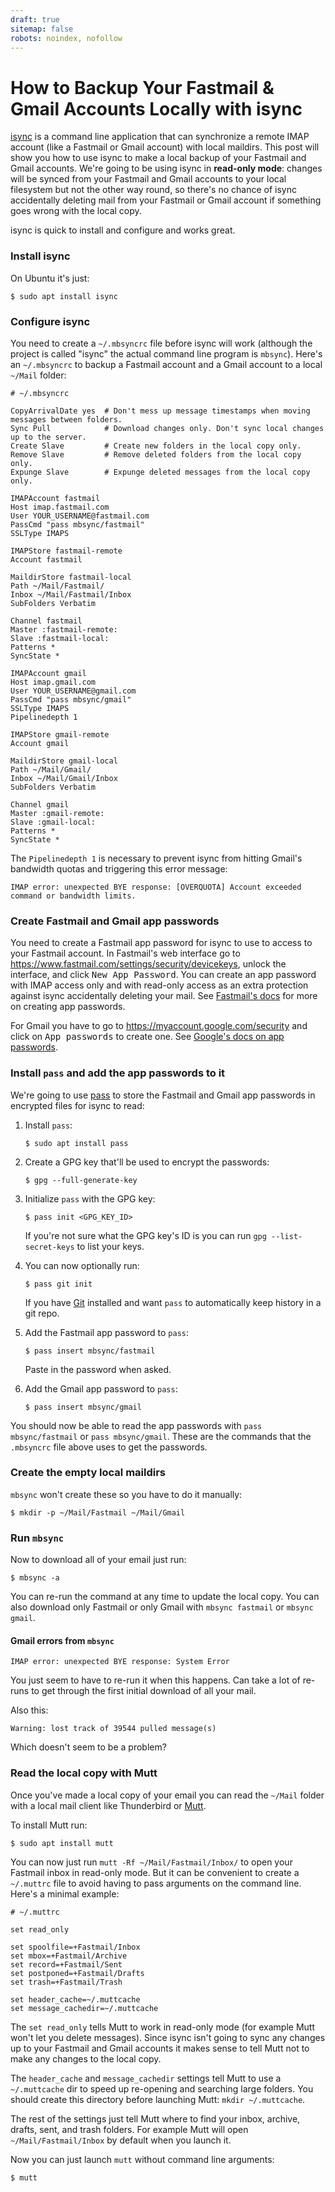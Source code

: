 ```yaml
---
draft: true
sitemap: false
robots: noindex, nofollow
---
```


How to Backup Your Fastmail & Gmail Accounts Locally with isync
===============================================================

[isync](https://isync.sourceforge.io/) is a command line application that can synchronize a remote IMAP account (like a Fastmail or Gmail account) with local
maildirs. This post will show you how to use isync to make a local backup of your Fastmail and Gmail accounts. We're going to be using isync in **read-only mode**:
changes will be synced from your Fastmail and Gmail accounts to your local filesystem but not the other way round, so there's no chance of isync accidentally deleting
mail from your Fastmail or Gmail account if something goes wrong with the local copy.

isync is quick to install and configure and works great.

### Install isync

On Ubuntu it's just:

```shellsession
$ sudo apt install isync
```

### Configure isync

You need to create a `~/.mbsyncrc` file before isync will work (although the project is called "isync" the actual command line program is `mbsync`).
Here's an `~/.mbsyncrc` to backup a Fastmail account and a Gmail account to a local `~/Mail` folder:

```
# ~/.mbsyncrc

CopyArrivalDate yes  # Don't mess up message timestamps when moving messages between folders.
Sync Pull            # Download changes only. Don't sync local changes up to the server.
Create Slave         # Create new folders in the local copy only.
Remove Slave         # Remove deleted folders from the local copy only.
Expunge Slave        # Expunge deleted messages from the local copy only.

IMAPAccount fastmail
Host imap.fastmail.com
User YOUR_USERNAME@fastmail.com
PassCmd "pass mbsync/fastmail"
SSLType IMAPS

IMAPStore fastmail-remote
Account fastmail

MaildirStore fastmail-local
Path ~/Mail/Fastmail/
Inbox ~/Mail/Fastmail/Inbox
SubFolders Verbatim

Channel fastmail
Master :fastmail-remote:
Slave :fastmail-local:
Patterns *
SyncState *

IMAPAccount gmail
Host imap.gmail.com
User YOUR_USERNAME@gmail.com
PassCmd "pass mbsync/gmail"
SSLType IMAPS
Pipelinedepth 1

IMAPStore gmail-remote
Account gmail

MaildirStore gmail-local
Path ~/Mail/Gmail/
Inbox ~/Mail/Gmail/Inbox
SubFolders Verbatim

Channel gmail
Master :gmail-remote:
Slave :gmail-local:
Patterns *
SyncState *
```

The `Pipelinedepth 1` is necessary to prevent isync from hitting Gmail's bandwidth quotas and triggering this error message:

    IMAP error: unexpected BYE response: [OVERQUOTA] Account exceeded command or bandwidth limits.

### Create Fastmail and Gmail app passwords

You need to create a Fastmail app password for isync to use to access to your Fastmail account.
In Fastmail's web interface go to <https://www.fastmail.com/settings/security/devicekeys>, unlock the interface, and click <samp>New App Password</samp>.
You can create an app password with IMAP access only and with read-only access as an extra protection against isync accidentally deleting your mail.
See [Fastmail's docs](https://www.fastmail.com/help/clients/apppassword.html) for more on creating app passwords.

For Gmail you have to go to <https://myaccount.google.com/security> and click on <samp>App passwords</samp> to create one.
See [Google's docs on app passwords](https://support.google.com/accounts/answer/185833).

### Install `pass` and add the app passwords to it

We're going to use [pass](https://www.passwordstore.org/) to store the Fastmail and Gmail app passwords in encrypted files for isync to read:

1. Install `pass`:

   ```shellsession
   $ sudo apt install pass
   ```

2. Create a GPG key that'll be used to encrypt the passwords:

   ```shellsession
   $ gpg --full-generate-key
   ```

3. Initialize `pass` with the GPG key:

   ```shellsession
   $ pass init <GPG_KEY_ID>
   ```
   
   If you're not sure what the GPG key's ID is you can run `gpg --list-secret-keys` to list your keys.

4. You can now optionally run:

   ```shellsession
   $ pass git init
   ```
   
   If you have [Git](https://git-scm.com/) installed and want `pass` to automatically keep history in a git repo.

5. Add the Fastmail app password to `pass`:

   ```shellsession
   $ pass insert mbsync/fastmail
   ```
   
   Paste in the password when asked.

6. Add the Gmail app password to `pass`:

   ```shellsession
   $ pass insert mbsync/gmail
   ```

You should now be able to read the app passwords with `pass mbsync/fastmail` or `pass mbsync/gmail`. These are the commands that the `.mbsyncrc` file above uses
to get the passwords.

### Create the empty local maildirs

`mbsync` won't create these so you have to do it manually:

```shellsession
$ mkdir -p ~/Mail/Fastmail ~/Mail/Gmail
```

### Run `mbsync`

Now to download all of your email just run:

```shellsession
$ mbsync -a
```

You can re-run the command at any time to update the local copy. You can also download only Fastmail or only Gmail with `mbsync fastmail` or `mbsync gmail`.

#### Gmail errors from `mbsync`

    IMAP error: unexpected BYE response: System Error

You just seem to have to re-run it when this happens. Can take a lot of re-runs to get through the first initial download of all your mail.

Also this:

    Warning: lost track of 39544 pulled message(s)
    
Which doesn't seem to be a problem?

### Read the local copy with Mutt

Once you've made a local copy of your email you can read the `~/Mail` folder with a local mail client like Thunderbird or [Mutt](https://mutt.org/).

To install Mutt run:

```shellsession
$ sudo apt install mutt
```

You can now just run `mutt -Rf ~/Mail/Fastmail/Inbox/` to open your Fastmail inbox in read-only mode.
But it can be convenient to create a `~/.muttrc` file to avoid having to pass arguments on the command line.
Here's a minimal example:

```
# ~/.muttrc

set read_only

set spoolfile=+Fastmail/Inbox
set mbox=+Fastmail/Archive
set record=+Fastmail/Sent
set postponed=+Fastmail/Drafts
set trash=+Fastmail/Trash

set header_cache=~/.muttcache
set message_cachedir=~/.muttcache
```

The `set read_only` tells Mutt to work in read-only mode (for example Mutt won't let you delete messages).
Since isync isn't going to sync any changes up to your Fastmail and Gmail accounts it makes sense to tell Mutt not to make any changes to the local copy.

The `header_cache` and `message_cachedir` settings tell Mutt to use a `~/.muttcache` dir to speed up re-opening and searching large folders.
You should create this directory before launching Mutt: `mkdir ~/.muttcache`.

The rest of the settings just tell Mutt where to find your inbox, archive, drafts, sent, and trash folders.
For example Mutt will open `~/Mail/Fastmail/Inbox` by default when you launch it.

Now you can just launch `mutt` without command line arguments:

```shellsession
$ mutt
```
